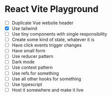 # React Vite Playground

- [ ]  Duplicate Vue website header
- [x]  Use tailwind
- [ ]  Use tiny components with single responsibility
- [ ]  Create some kind of state, whatever it is
- [ ]  Have click events trigger changes
- [ ]  Have small form
- [ ]  Use reducer pattern
- [ ]  Dark mode
- [ ]  Use context pattern
- [ ]  Use refs for something
- [ ]  Use all other hooks for something
- [ ]  Use typescript
- [ ]  Host it somewhere and make it live